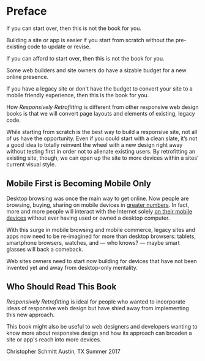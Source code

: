 # Preface 

If you can start over, then this is not the book for you.

Building a site or app is easier if you start from scratch without the pre-existing code to update or revise.

If you can afford to start over, then this is not the book for you.

Some web builders and site owners do have a sizable budget for a new online presence. 

If you have a legacy site or don't have the budget to convert your site to a mobile friendly experience, then this is the book for you.

How *Responsively Retrofitting* is different from other responsive web design books is that we will convert page layouts and elements of existing, legacy code. 

While starting from scratch is the best way to build a responsive site, not all of us have the opportunity. Even if you could start with a clean slate, it’s not a good idea to totally reinvent the wheel with a new design right away without testing first in order not to alienate existing users. By retrofitting an existing site, though, we can open up the site to more devices within a sites’ current visual style. 

## Mobile First is Becoming Mobile Only

Desktop browsing was once the main way to get online. Now people are browsing, buying, sharing on mobile devices in [greater numbers](https://techcrunch.com/2014/08/21/majority-of-digital-media-consumption-now-takes-place-in-mobile-apps/). In fact, more and more people will interact with the Internet solely [on their mobile devices](https://www.ntia.doc.gov/blog/2016/evolving-technologies-change-nature-internet-use) without ever having used or owned a desktop computer.

With this surge in mobile browsing and mobile commerce, legacy sites and apps now need to be re-imagined for more than desktop browsers: tablets, smartphone browsers, watches, and — who knows? — maybe smart glasses will back a comeback.

Web sites owners need to start now building for devices that have not been invented yet and away from desktop-only mentality. 

## Who Should Read This Book

*Responsively Retrofitting* is ideal for people who wanted to incorporate ideas of responsive web design but have shied away from implementing this new approach. 

This book might also be useful to web designers and developers wanting to know more about responsive design and how its approach can broaden a site or app's reach into more devices. 

Christopher Schmitt
Austin, TX 
Summer 2017

